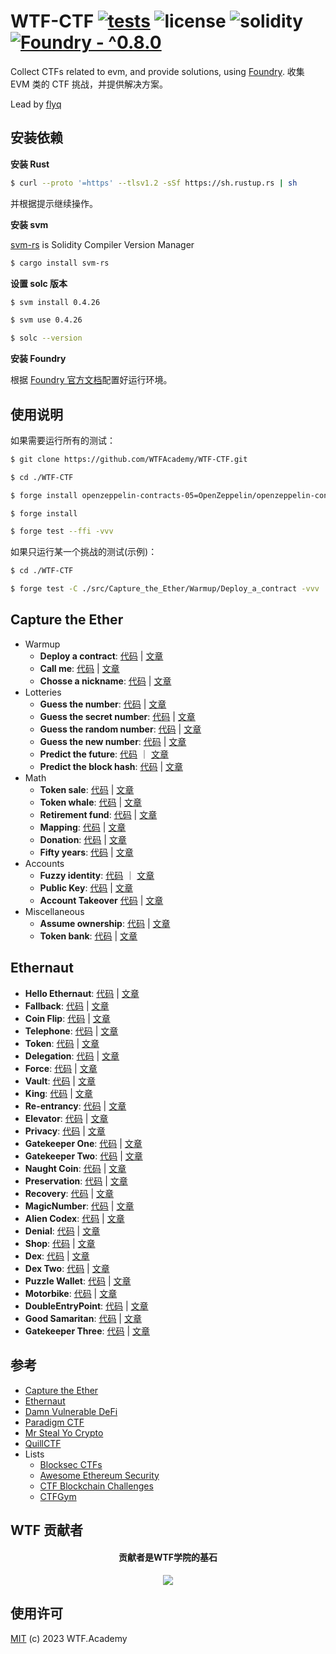 # WTF-CTF [![tests](https://github.com/WTFAcademy/WTF-CTF/actions/workflows/ci.yml/badge.svg?label=tests)](https://github.com/WTFAcademy/WTF-CTF/actions/workflows/ci.yml) ![license](https://img.shields.io/github/license/WTFAcademy/WTF-CTF?label=license) ![solidity](https://img.shields.io/badge/solidity-^0.8.19-green) [![Foundry - ^0.8.0](https://img.shields.io/static/v1?label=Foundry&message=^0.8.0&color=black&logo=ethereum&logoColor=white)](https://book.getfoundry.sh/)


Collect CTFs related to evm, and provide solutions, using [Foundry](https://book.getfoundry.sh/). 收集 EVM 类的 CTF 挑战，并提供解决方案。

Lead by [flyq](https://github.com/flyq)

## 安装依赖


**安装 Rust**

```sh
$ curl --proto '=https' --tlsv1.2 -sSf https://sh.rustup.rs | sh
```
并根据提示继续操作。

**安装 svm**

[svm-rs](https://github.com/roynalnaruto/svm-rs) is Solidity Compiler Version Manager

```sh
$ cargo install svm-rs
```

**设置 solc 版本**
```sh
$ svm install 0.4.26

$ svm use 0.4.26

$ solc --version
```

**安装 Foundry**

根据 [Foundry 官方文档](https://getfoundry.sh/)配置好运行环境。

## 使用说明

如果需要运行所有的测试：
```sh
$ git clone https://github.com/WTFAcademy/WTF-CTF.git

$ cd ./WTF-CTF

$ forge install openzeppelin-contracts-05=OpenZeppelin/openzeppelin-contracts@v2.5.0 openzeppelin-contracts-06=OpenZeppelin/openzeppelin-contracts@v3.4.0 openzeppelin-contracts-08=OpenZeppelin/openzeppelin-contracts@v4.8.3

$ forge install

$ forge test --ffi -vvv 
```

如果只运行某一个挑战的测试(示例)：
```sh
$ cd ./WTF-CTF

$ forge test -C ./src/Capture_the_Ether/Warmup/Deploy_a_contract -vvv
```

## Capture the Ether

- Warmup
  - **Deploy a contract**: [代码](./src/Capture_the_Ether/Warmup/Deploy_a_contract/DeployChallenge.s.sol) | [文章](./src/Capture_the_Ether/Warmup/Deploy_a_contract/README.md)
  - **Call me**: [代码](./src/Capture_the_Ether/Warmup/Call_me/CallMeChallenge.t.sol) | [文章](./src/Capture_the_Ether/Warmup/Call_me/README.md)
  - **Chosse a nickname**: [代码](./src/Capture_the_Ether/Warmup/Choose_a_nickname/NicknameChallenge.t.sol) | [文章](./src/Capture_the_Ether/Warmup/Choose_a_nickname/README.md)
- Lotteries
  - **Guess the number**: [代码](./src/Capture_the_Ether/Lotteries/Guess_the_number/GuessTheNumberChallenge.t.sol) | [文章](./src/Capture_the_Ether/Lotteries/Guess_the_number/README.md)
  - **Guess the secret number**: [代码](./src/Capture_the_Ether/Lotteries/Guess_the_secret_number/GuessTheSecretNumberChallenge.t.sol) | [文章](./src/Capture_the_Ether/Lotteries/Guess_the_secret_number/README.md)
  - **Guess the random number**: [代码](./src/Capture_the_Ether/Lotteries/Guess_the_random_number/GuessTheRandomNumberChallenge.t.sol) | [文章](./src/Capture_the_Ether/Lotteries/Guess_the_random_number/README.md)
  - **Guess the new number**: [代码](./src/Capture_the_Ether/Lotteries/Guess_the_new_number/Attacker.sol) | [文章](./src/Capture_the_Ether/Lotteries/Guess_the_new_number/README.md)
  - **Predict the future**: [代码](./src/Capture_the_Ether/Lotteries/Predict_the_future/Attacker.sol) ｜ [文章](./src/Capture_the_Ether/Lotteries/Predict_the_future/README.md)
  - **Predict the block hash**: [代码](./src/Capture_the_Ether/Lotteries/Predict_the_block_hash/PredictTheBlockHashChallenge.t.sol) | [文章](./src/Capture_the_Ether/Lotteries/Predict_the_block_hash/README.md)
- Math
  - **Token sale**: [代码](./src/Capture_the_Ether/Math/Token_sale/TokenSaleChallenge.t.sol) | [文章](./src/Capture_the_Ether/Math/Token_sale/README.md)
  - **Token whale**: [代码](./src/Capture_the_Ether/Math/Token_whale/TokenWhaleChallenge.t.sol) | [文章](./src/Capture_the_Ether/Math/Token_whale/README.md)
  - **Retirement fund**: [代码](./src/Capture_the_Ether/Math/Retirement_fund/RetirementFundChallenge.t.sol) | [文章](./src/Capture_the_Ether/Math/Retirement_fund/README.md)
  - **Mapping**: [代码](./src/Capture_the_Ether/Math/Mapping/MappingChallenge.t.sol) | [文章](./src/Capture_the_Ether/Math/Mapping/README.md)
  - **Donation**: [代码](./src/Capture_the_Ether/Math/Donation/DonationChallenge.t.sol) | [文章](./src/Capture_the_Ether/Math/Donation/README.md)
  - **Fifty years**: [代码](./src/Capture_the_Ether/Math/Fifty_years/FiftyYearsChallenge.t.sol) | [文章](./src/Capture_the_Ether/Math/Fifty_years/README.md)
- Accounts
  - **Fuzzy identity**: [代码](./src/Capture_the_Ether/Accounts/Fuzzy_identity/FuzzyIdentityChallenge.t.sol) ｜ [文章](./src/Capture_the_Ether/Accounts/Fuzzy_identity/README.md)
  - **Public Key**: [代码](./src/Capture_the_Ether/Accounts/Public_Key/PublicKeyChallenge.t.sol) | [文章](./src/Capture_the_Ether/Accounts/Public_Key/README.md)
  - **Account Takeover** [代码](./src/Capture_the_Ether/Accounts/Account_Takeover/AccountTakeoverChallenge.t.sol) | [文章](./src/Capture_the_Ether/Accounts/Account_Takeover/README.md)
- Miscellaneous
  - **Assume ownership**: [代码](./src/Capture_the_Ether/Miscellaneous/Assume_ownership/AssumeOwnershipChallenge.t.sol) | [文章](./src/Capture_the_Ether/Miscellaneous/Assume_ownership/README.md)
  - **Token bank**: [代码](./src/Capture_the_Ether/Miscellaneous/Token_bank/TokenBankChallenge.t.sol) | [文章](./src/Capture_the_Ether/Miscellaneous/Token_bank/README.md)

## Ethernaut

- **Hello Ethernaut**: [代码](./src/Ethernaut/Hello_Ethernaut/Instance.t.sol) | [文章](./src/Ethernaut/Hello_Ethernaut/README.md)
- **Fallback**: [代码](./src/Ethernaut/Fallback/Fallback.t.sol) | [文章](./src/Ethernaut/Fallback/README.md)
- **Coin Flip**: [代码](./src/Ethernaut/Coin_Flip/CoinFlip.t.sol) |  [文章](./src/Ethernaut/Coin_Flip/README.md)
- **Telephone**: [代码](./src/Ethernaut/Telephone/Telephone.t.sol) |  [文章](./src/Ethernaut/Telephone/README.md)
- **Token**: [代码](./src/Ethernaut/Token/Token.t.sol) |  [文章](./src/Ethernaut/Token/README.md)
- **Delegation**: [代码](./src/Ethernaut/Delegation/Delegation.t.sol) |  [文章](./src/Ethernaut/Delegation/README.md)
- **Force**: [代码](./src/Ethernaut/Force/Force.t.sol) |  [文章](./src/Ethernaut/Force/README.md)
- **Vault**: [代码](./src/Ethernaut/Vault/Vault.t.sol) |  [文章](./src/Ethernaut/Vault/README.md)
- **King**: [代码](./src/Ethernaut/King/King.t.sol) |  [文章](./src/Ethernaut/King/README.md)
- **Re-entrancy**: [代码](./src/Ethernaut/Re-entrancy/Reentrance.t.sol) |  [文章](./src/Ethernaut/Re-entrancy/README.md)
- **Elevator**: [代码](./src/Ethernaut/Elevator/Elevator.t.sol) |  [文章](./src/Ethernaut/Elevator/README.md)
- **Privacy**: [代码](./src/Ethernaut/Privacy/Privacy.t.sol) |  [文章](./src/Ethernaut/Privacy/README.md)
- **Gatekeeper One**: [代码](./src/Ethernaut/Gatekeeper_One/GatekeeperOne.t.sol) | [文章](./src/Ethernaut/Gatekeeper_One/README.md)
- **Gatekeeper Two**: [代码](./src/Ethernaut/Gatekeeper_Two/GatekeeperTwo.t.sol) |  [文章](./src/Ethernaut/Gatekeeper_Two/README.md)
- **Naught Coin**: [代码](./src/Ethernaut/Naught_Coin/NaughtCoin.t.sol) |  [文章](./src/Ethernaut/Naught_Coin/README.md)
- **Preservation**: [代码](./src/Ethernaut/Preservation/Preservation.t.sol) |  [文章](./src/Ethernaut/Preservation/README.md)
- **Recovery**: [代码](./src/Ethernaut/Recovery/Recovery.t.sol) |  [文章](./src/Ethernaut/Recovery/README.md)
- **MagicNumber**: [代码](./src/Ethernaut/MagicNumber/MagicNum.t.sol) |  [文章](./src/Ethernaut/MagicNumber/README.md)
- **Alien Codex**: [代码](./src/Ethernaut/Alien_Codex/AlienCodex.t.sol) |  [文章](./src/Ethernaut/Alien_Codex/README.md)
- **Denial**: [代码](./src/Ethernaut/Denial/Denial.t.sol) | [文章](./src/Ethernaut/Denial/README.md)
- **Shop**: [代码](./src/Ethernaut/Shop/Shop.t.sol) |  [文章](./src/Ethernaut/Shop/README.md)
- **Dex**: [代码](./src/Ethernaut/Dex/Dex.t.sol) |  [文章](./src/Ethernaut/Dex/README.md)
- **Dex Two**: [代码](./src/Ethernaut/Dex_Two/DexTwo.t.sol) | [文章](./src/Ethernaut/Dex_Two/README.md)
- **Puzzle Wallet**: [代码](./src/Ethernaut/Puzzle_Wallet/PuzzleWallet.t.sol) |  [文章](./src/Ethernaut/Puzzle_Wallet/README.md)
- **Motorbike**: [代码](./src/Ethernaut/Motorbike/Motorbike.t.sol) |  [文章](./src/Ethernaut/Motorbike/README.md)
- **DoubleEntryPoint**: [代码](./src/Ethernaut/DoubleEntryPoint/DoubleEntryPoint.t.sol) |  [文章](./src/Ethernaut/DoubleEntryPoint/README.md)
- **Good Samaritan**: [代码](./src/Ethernaut/Good_Samaritan/GoodSamaritan.t.sol) |  [文章](./src/Ethernaut/Good_Samaritan/README.md)
- **Gatekeeper Three**: [代码](./src/Ethernaut/Gatekeeper_Three/GatekeeperThree.t.sol) |  [文章](./src/Ethernaut/Gatekeeper_Three/README.md)

## 参考

* [Capture the Ether](https://capturetheether.com/)
* [Ethernaut](https://ethernaut.openzeppelin.com/)
* [Damn Vulnerable DeFi](https://www.damnvulnerabledefi.xyz/)
* [Paradigm CTF](https://ctf.paradigm.xyz/)
* [Mr Steal Yo Crypto](https://mrstealyocrypto.xyz/)
* [QuillCTF](https://quillctf.super.site/)
* Lists
  * [Blocksec CTFs](https://github.com/blockthreat/blocksec-ctfs)
  * [Awesome Ethereum Security](https://github.com/crytic/awesome-ethereum-security)
  * [CTF Blockchain Challenges](https://github.com/minaminao/ctf-blockchain)
  * [CTFGym](https://github.com/PumpkingWok/CTFGym)



## WTF 贡献者
<div align="center">
  <h4 align="center">
    贡献者是WTF学院的基石
  </h4>
  <a href="https://github.com/WTFAcademy/WTF-CTF/graphs/contributors">
    <img src="https://contrib.rocks/image?repo=WTFAcademy/WTF-CTF" />
  </a>
</div>

## 使用许可
[MIT](LICENSE) (c) 2023 WTF.Academy
